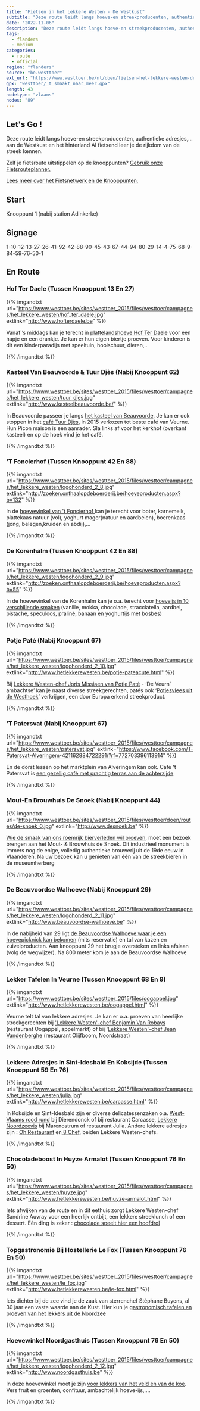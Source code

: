 ```yaml
---
title: "Fietsen in het Lekkere Westen - De Westkust"
subtitle: "Deze route leidt langs hoeve-en streekproducenten, authentieke adresjes,"
date: "2022-11-06"
description: "Deze route leidt langs hoeve-en streekproducenten, authentieke adresjes," 
tags:
  - flanders
  - medium
categories: 
  - route
  - official
region: "flanders"
source: "be.westtoer"
ext_url: "https://www.westtoer.be/nl/doen/fietsen-het-lekkere-westen-de-westkust"
gpx: "westtoer/_t_smaakt_naar_meer.gpx"
length: 43
nodetype: "vlaams"
nodes: "89"
---
```


## Let's Go !

Deze route leidt langs hoeve-en streekproducenten, authentieke adresjes,... aan de Westkust en het hinterland   Al fietsend leer je de rijkdom van de streek kennen. 

Zelf je fietsroute uitstippelen op de knooppunten? [Gebruik onze Fietsrouteplanner.](https://www.westtoer.be/nl/fietsrouteplanner)

[Lees meer over het Fietsnetwerk en de Knooppunten.](https://www.westtoer.be/nl/inspiratie/fietsnetwerk)

## Start 

Knooppunt 1 (nabij station Adinkerke)

## Signage

1-10-12-13-27-26-41-92-42-88-90-45-43-67-44-94-80-29-14-4-75-68-9-84-59-76-50-1

## En Route

### Hof Ter Daele (Tussen Knooppunt 13 En 27)

{{% imgandtxt url="https://www.westtoer.be/sites/westtoer_2015/files/westtoer/campagnes/het_lekkere_westen/hof_ter_daele.jpg" extlink="http://www.hofterdaele.be" %}}

Vanaf ’s middags kan je terecht in [plattelandshoeve Hof Ter Daele](http://www.hofterdaele.be) voor een hapje en een drankje.  Je kan er hun eigen biertje proeven.   Voor kinderen is dit een kinderparadijs met speeltuin, hooischuur, dieren,..

{{% /imgandtxt %}}

### Kasteel Van Beauvoorde & Tuur Djès (Nabij Knooppunt 62)

{{% imgandtxt url="https://www.westtoer.be/sites/westtoer_2015/files/westtoer/campagnes/het_lekkere_westen/tuur_djes.jpg" extlink="http://www.kasteelbeauvoorde.be/" %}}

In Beauvoorde passeer je langs [het kasteel van Beauvoorde](http://www.kasteelbeauvoorde.be/).   Je kan er ook stoppen in het [café Tuur Djès](http://www.beauvoorde.be/tuur-djegraves), in 2015 verkozen tot beste café van Veurne.  Hun Picon maison is een aanrader.  Sla links af voor het kerkhof (overkant kasteel) en op de hoek vind je het café.

{{% /imgandtxt %}}

### 'T Foncierhof (Tussen Knooppunt 42 En 88)

{{% imgandtxt url="https://www.westtoer.be/sites/westtoer_2015/files/westtoer/campagnes/het_lekkere_westen/logohonderd_2_8.jpg" extlink="http://zoeken.onthaalopdeboerderij.be/hoeveproducten.aspx?b=132" %}}

In de [hoevewinkel van 't Foncierhof ](http://zoeken.onthaalopdeboerderij.be/hoeveproducten.aspx?b=132)kan je terecht voor boter, karnemelk, plattekaas natuur (vol), yoghurt mager(natuur en aardbeien), boerenkaas (jong, belegen,kruiden en abdij),...

{{% /imgandtxt %}}

### De Korenhalm (Tussen Knooppunt 42 En 88)

{{% imgandtxt url="https://www.westtoer.be/sites/westtoer_2015/files/westtoer/campagnes/het_lekkere_westen/logohonderd_2_9.jpg" extlink="http://zoeken.onthaalopdeboerderij.be/hoeveproducten.aspx?b=55" %}}

In de hoevewinkel van de Korenhalm kan je o.a. terecht voor [hoeveijs in 10 verschillende smaken](http://zoeken.onthaalopdeboerderij.be/hoeveproducten.aspx?b=55) (vanille, mokka, chocolade, stracciatella, aardbei, pistache, speculoos, praliné, banaan en yoghurtijs met bosbes)

{{% /imgandtxt %}}

### Potje Paté (Nabij Knooppunt 67)

{{% imgandtxt url="https://www.westtoer.be/sites/westtoer_2015/files/westtoer/campagnes/het_lekkere_westen/logohonderd_2_10.jpg" extlink="http://www.hetlekkerewesten.be/potje-pateacute.html" %}}

Bij [Lekkere Westen-chef Joris Missiaen van Potje Paté](http://www.hetlekkerewesten.be/potje-pateacute.html) - ‘De Veurn’ ambachtse’ kan je naast diverse streekgerechten, patés ook ‘[Potjesvlees uit de Westhoek](http://www.deveurnambachtse.be)’ verkrijgen, een door Europa erkend streekproduct.

{{% /imgandtxt %}}

### 'T Patersvat (Nabij Knooppunt 67)

{{% imgandtxt url="https://www.westtoer.be/sites/westtoer_2015/files/westtoer/campagnes/het_lekkere_westen/patersvat.jpg" extlink="https://www.facebook.com/T-Patersvat-Alveringem-421162884722291/?rf=772703396113914" %}}

En de dorst lessen op het marktplein van Alveringem kan ook.  Café 't Patersvat is [een gezellig café met prachtig terras aan de achterzijde](https://www.facebook.com/T-Patersvat-Alveringem-421162884722291/?rf=772703396113914)

{{% /imgandtxt %}}

### Mout-En Brouwhuis De Snoek (Nabij Knooppunt 44)

{{% imgandtxt url="https://www.westtoer.be/sites/westtoer_2015/files/westtoer/doen/routes/de-snoek_0.jpg" extlink="http://www.desnoek.be" %}}

[Wie de smaak van ons roemrijk bierverleden wil proeven](http://www.desnoek.be), moet een bezoek brengen aan het Mout- & Brouwhuis de Snoek. Dit industrieel monument is immers nog de enige, volledig authentieke brouwerij uit de 19de eeuw in Vlaanderen. Na uw bezoek kan u genieten van één van de streekbieren in de museumherberg

{{% /imgandtxt %}}

### De Beauvoordse Walhoeve (Nabij Knooppunt 29)

{{% imgandtxt url="https://www.westtoer.be/sites/westtoer_2015/files/westtoer/campagnes/het_lekkere_westen/logohonderd_2_11.jpg" extlink="http://www.beauvoordse-walhoeve.be" %}}

In de nabijheid van 29 ligt [de Beauvoordse Walhoeve waar je een hoevepicknick kan bekomen](http://www.beauvoordse-walhoeve.be) (mits reservatie) en tal van kazen en zuivelproducten.  Aan knooppunt 29 het brugje oversteken en links afslaan (volg de wegwijzer).  Na 800 meter kom je aan de Beauvoordse Walhoeve

{{% /imgandtxt %}}

### Lekker Tafelen In Veurne (Tussen Knooppunt 68 En 9) 

{{% imgandtxt url="https://www.westtoer.be/sites/westtoer_2015/files/oogappel.jpg" extlink="http://www.hetlekkerewesten.be/oogappel.html" %}}

Veurne telt tal van lekkere adresjes.   Je kan er o.a. proeven van heerlijke streekgerechten bij ['Lekkere Westen'-chef Benjamin Van Robays](http://www.hetlekkerewesten.be/oogappel.html) (restaurant Oogappel, appelmarkt) of bij '[Lekkere Westen'-chef Jean Vandenberghe](http://www.hetlekkerewesten.be/olijfboom.html) (restaurant Olijfboom, Noordstraat)

{{% /imgandtxt %}}

### Lekkere Adresjes In Sint-Idesbald En Koksijde (Tussen Knooppunt 59 En 76)

{{% imgandtxt url="https://www.westtoer.be/sites/westtoer_2015/files/westtoer/campagnes/het_lekkere_westen/julia.jpg" extlink="http://www.hetlekkerewesten.be/carcasse.html" %}}

In Koksijde en Sint-Idesbald zijn er diverse delicatessenzaken o.a. [West-Vlaams rood rund](http://www.hetlekkerewesten.be/carcasse.html) bij Dierendonck of bij restaurant Carcasse, [Lekkere Noordzeevis](http://www.hetlekkerewesten.be/julia.html) bij Marenostrum of restaurant Julia.   Andere lekkere adresjes zijn : [Oh Restaurant](http://www.hetlekkerewesten.be/oh-restaurant.html) en[ 8 Chef](http://www.hetlekkerewesten.be/8chef.html), beiden Lekkere Westen-chefs.

{{% /imgandtxt %}}

### Chocoladeboost In Huyze Armalot (Tussen Knooppunt 76 En 50)

{{% imgandtxt url="https://www.westtoer.be/sites/westtoer_2015/files/westtoer/campagnes/het_lekkere_westen/huyze.jpg" extlink="http://www.hetlekkerewesten.be/huyze-armalot.html" %}}

Iets afwijken van de route en in dit eethuis zorgt Lekkere Westen-chef Sandrine Auvray voor een heerlijk ontbijt, een lekkere streeklunch of een dessert.  Eén ding is zeker : [chocolade speelt hier een hoofdrol](http://www.hetlekkerewesten.be/huyze-armalot.html)

{{% /imgandtxt %}}

### Topgastronomie Bij Hostellerie Le Fox (Tussen Knooppunt 76 En 50)

{{% imgandtxt url="https://www.westtoer.be/sites/westtoer_2015/files/westtoer/campagnes/het_lekkere_westen/le_fox.jpg" extlink="http://www.hetlekkerewesten.be/le-fox.html" %}}

Iets dichter bij de zee vind je de zaak van sterrenchef Stéphane Buyens, al 30 jaar een vaste waarde aan de Kust.  Hier kun je [gastronomisch tafelen en proeven van het lekkers uit de Noordzee](http://www.hetlekkerewesten.be/le-fox.html)

{{% /imgandtxt %}}

### Hoevewinkel Noordgasthuis (Tussen Knooppunt 76 En 50)

{{% imgandtxt url="https://www.westtoer.be/sites/westtoer_2015/files/westtoer/campagnes/het_lekkere_westen/logohonderd_2_12.jpg" extlink="http://www.noordgasthuis.be" %}}

In deze hoevewinkel moet je zijn [voor lekkers van het veld en van de koe](http://www.noordgasthuis.be).  Vers fruit en groenten, confituur, ambachtelijk hoeve-ijs,....

{{% /imgandtxt %}}